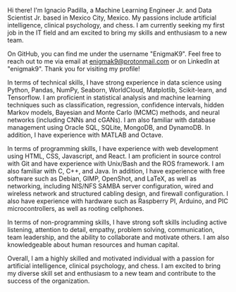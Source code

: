 Hi there! I'm Ignacio Padilla, a Machine Learning Engineer Jr. and Data Scientist Jr. based in Mexico City, Mexico. My passions include artificial intelligence, clinical psychology, and chess. I am currently seeking my first job in the IT field and am excited to bring my skills and enthusiasm to a new team.

On GitHub, you can find me under the username "EnigmaK9". Feel free to reach out to me via email at enigmak9@protonmail.com or on LinkedIn at "enigmak9". Thank you for visiting my profile!


In terms of technical skills, I have strong experience in data science using Python, Pandas, NumPy, Seaborn, WorldCloud, Matplotlib, Scikit-learn, and Tensorflow. I am proficient in statistical analysis and machine learning techniques such as classification, regression, confidence intervals, hidden Markov models, Bayesian and Monte Carlo (MCMC) methods, and neural networks (including CNNs and cGANs). I am also familiar with database management using Oracle SQL, SQLite, MongoDB, and DynamoDB. In addition, I have experience with MATLAB and Octave.

In terms of programming skills, I have experience with web development using HTML, CSS, Javascript, and React. I am proficient in source control with Git and have experience with Unix/Bash and the ROS framework. I am also familiar with C, C++, and Java. In addition, I have experience with free software such as Debian, GIMP, OpenShot, and LaTeX, as well as networking, including NIS/NFS SAMBA server configuration, wired and wireless network and structured cabling design, and firewall configuration. I also have experience with hardware such as Raspberry PI, Arduino, and PIC microcontrollers, as well as rooting cellphones.

In terms of non-programming skills, I have strong soft skills including active listening, attention to detail, empathy, problem solving, communication, team leadership, and the ability to collaborate and motivate others. I am also knowledgeable about human resources and human capital.

Overall, I am a highly skilled and motivated individual with a passion for artificial intelligence, clinical psychology, and chess. I am excited to bring my diverse skill set and enthusiasm to a new team and contribute to the success of the organization.

